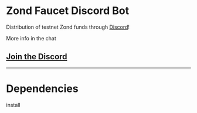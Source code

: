 # Zond Faucet Discord Bot

Distribution of testnet Zond funds through [Discord](https://theqrl.org/discord)!


More info in the chat


## [Join the Discord](https://theqrl.org/discord)

---
# Dependencies

install 